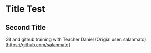 # Title Test
## Second Title
Git and github training with Teacher Daniel
(Origial user: salanmato)[https://github.com/salanmato]
